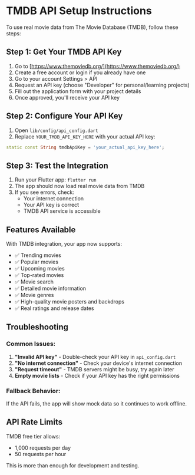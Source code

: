 # TMDB API Setup Instructions

To use real movie data from The Movie Database (TMDB), follow these steps:

## Step 1: Get Your TMDB API Key

1. Go to [https://www.themoviedb.org/](https://www.themoviedb.org/)
2. Create a free account or login if you already have one
3. Go to your account Settings > API
4. Request an API key (choose "Developer" for personal/learning projects)
5. Fill out the application form with your project details
6. Once approved, you'll receive your API key

## Step 2: Configure Your API Key

1. Open `lib/config/api_config.dart`
2. Replace `YOUR_TMDB_API_KEY_HERE` with your actual API key:

```dart
static const String tmdbApiKey = 'your_actual_api_key_here';
```

## Step 3: Test the Integration

1. Run your Flutter app: `flutter run`
2. The app should now load real movie data from TMDB
3. If you see errors, check:
   - Your internet connection
   - Your API key is correct
   - TMDB API service is accessible

## Features Available

With TMDB integration, your app now supports:

- ✅ Trending movies
- ✅ Popular movies  
- ✅ Upcoming movies
- ✅ Top-rated movies
- ✅ Movie search
- ✅ Detailed movie information
- ✅ Movie genres
- ✅ High-quality movie posters and backdrops
- ✅ Real ratings and release dates

## Troubleshooting

### Common Issues:

1. **"Invalid API key"** - Double-check your API key in `api_config.dart`
2. **"No internet connection"** - Check your device's internet connection
3. **"Request timeout"** - TMDB servers might be busy, try again later
4. **Empty movie lists** - Check if your API key has the right permissions

### Fallback Behavior:

If the API fails, the app will show mock data so it continues to work offline.

## API Rate Limits

TMDB free tier allows:
- 1,000 requests per day
- 50 requests per hour

This is more than enough for development and testing.
